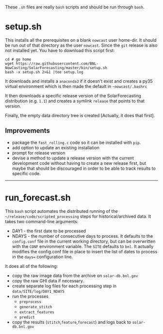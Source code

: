 These `.sh` files are really `bash` scripts and should be run through `bash`.

# setup.sh #
This installs all the prerequisites on a blank `nowcast` user home-dir. It should be run out of that directory as the user `nowcast`. Since the `git` release is also not installed yet. You have to download this script first:

	cd # go home
	wget https://raw.githubusercontent.com/BNL-NowCasting/SolarForecasting/master/bin/setup.sh
	bash -x setup.sh 2>&1 |tee setup.log

It downloads and installs a `anaconda3` if it doesn't exist and creates a py35 virtual environment which is then made the default in `~nowcast/.bashrc`

It then downloads a specific release version of the SolarForecasting distribution (e.g. `1.1`) and creates a symlink `release` that points to that version.

Finally, the empty data directory tree is created [Actually, it does that first].

## Improvements ##
* package the `fast_rolling.c` code so it can be installed with `pip`.
* add option to update an existing installation
* prompt for release version
* devise a method to update a release version with the current development code without having to create a new release first, but maybe that should be discouraged in order to be able to track results to specific code.

-------------------------------------------------------------------------------

# run_forecast.sh #
This `bash` script automates the distributed running of the `~/release/code/scripted_processing` steps for historical/archived data.
It takes two command-line arguments:
* DAY1 - the first date to be processed
* NDAYS - the number of consecutive days to process.
It defaults to the `config.conf` file in the current working directory, but can be overwritten with the `CONF` environment variable. The `SITE` defaults to `bnl`.
It actually modifies the config.conf file in place to insert the list of dates to process in the `days=` configuration line.

It does all of the following:
* copy the raw image data from the archive on `solar-db.bnl.gov`
* copy the raw GHI data if necessary.
* create separate log files for each processing step in `data/SITE/log/DAY1_NDAYS`
* run the processes
  * `preprocess`
  * `generate_stitch`
  * `extract_features`
  * `predict`
* copy the results (`stitch`,`feature`,`forecast`) and logs back to `solar-db.bnl.gov`

